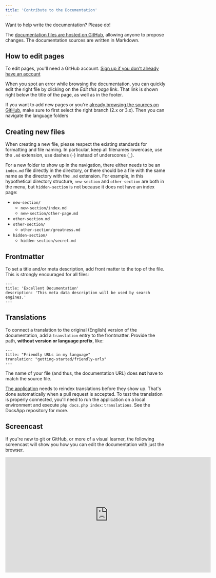 ```yaml
---
title: 'Contribute to the Documentation'
---
```


Want to help write the documentation? Please do!

The [documentation files are hosted on GitHub](https://github.com/modxorg/Docs), allowing anyone to propose changes. The documentation sources are written in Markdown.

## How to edit pages

To edit pages, you'll need a GitHub account. [Sign up if you don't already have an account](https://github.com/)

When you spot an error while browsing the documentation, you can quickly edit the right file by clicking on the _Edit this page_ link. That link is shown right below the title of the page, as well as in the footer. 

If you want to add new pages or you're [already browsing the sources on GitHub](https://github.com/modxorg/Docs), make sure to first select the right branch (2.x or 3.x). Then you can navigate the language folders  

## Creating new files

When creating a new file, please respect the existing standards for formatting and file naming. In particular, keep all filenames lowercase, use the `.md` extension, use dashes (`-`) instead of underscores (`_`).

For a new folder to show up in the navigation, there either needs to be an `index.md` file directly in the directory, or there should be a file with the same name as the directory with the `.md` extension. For example, in this hypothetical directory structure, `new-section` and `other-section` are both in the menu, but `hidden-section` is not because it does not have an index page:

- `new-section/`
    - `new-section/index.md`
    - `new-section/other-page.md`
- `other-section.md`
- `other-section/`
    - `other-section/greatness.md`
- `hidden-section/`
    - `hidden-section/secret.md`

## Frontmatter

To set a title and/or meta description, add front matter to the top of the file. This is strongly encouraged for all files:

```
---
title: 'Excellent Documentation'
description: 'This meta data description will be used by search engines.'
---
```

## Translations

To connect a translation to the original (English) version of the documentation, add a `translation` entry to the frontmatter. Provide the path, **without version or language prefix**, like:

```
---
title: "Friendly URLs in my language"
translation: "getting-started/friendly-urls"
---
```

The name of your file (and thus, the documentation URL) does **not** have to match the source file.

[The application](https://github.com/modxorg/DocsApp) needs to reindex translations before they show up. That's done automatically when a pull request is accepted. To test the translation is properly connected, you'll need to run the application on a local environment and execute `php docs.php index:translations`. See the DocsApp repository for more.

## Screencast

If you're new to git or GitHub, or more of a visual learner, the following screencast will show you how you can edit the documentation with just the browser.

<iframe sandbox="allow-same-origin allow-forms allow-popups" src="https://player.vimeo.com/video/330122657?byline=0" width="640" height="360" frameborder="0" allow="autoplay; fullscreen" allowfullscreen></iframe>
